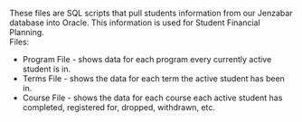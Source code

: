 These files are SQL scripts that pull students information from our Jenzabar database into Oracle. This information is used for Student Financial Planning.
<br>
Files:
- Program File - shows data for each program every currently active student is in. <br>
- Terms File - shows the data for each term the active student has been in. <br>
- Course File - shows the data for each course each active student has completed, registered for, dropped, withdrawn, etc.
